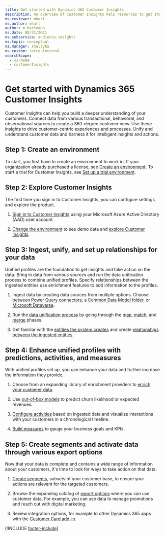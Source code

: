 ```yaml
---
title: Get started with Dynamics 365 Customer Insights
description: An overview of Customer Insights help resources to get started quickly. 
ms.reviewer: mhart
ms.author: mhart
author: m-hartmann
ms.date: 08/31/2021
ms.subservice: audience-insights 
ms.topic: conceptual
ms.manager: shellyha
ms.custom: intro-internal
searchScope: 
  - ci-home
  - customerInsights
---
```


# Get started with Dynamics 365 Customer Insights

Customer Insights can help you build a deeper understanding of your customers. Connect data from various transactional, behavioral, and observational sources to create a 360-degree customer view. Use these insights to drive customer-centric experiences and processes. Unify and understand customer data and harness it for intelligent insights and actions.

## Step 1: Create an environment

To start, you first have to create an environment to work in. If your organization already purchased a license, see [Create an environment](create-environment.md). To start a trial for Customer Insights, see [Set up a trial environment](trial-signup.md). 

## Step 2: Explore Customer Insights

The first time you sign in to Customer Insights, you can configure settings and explore the product.

1. [Sign in to Customer Insights](https://home.ci.ai.dynamics.com) using your Microsoft Azure Active Directory (AAD) user account.

1. [Change the environment](manage-environments.md#switch-environments) to see demo data and [explore Customer Insights](home.md).

##  Step 3: Ingest, unify, and set up relationships for your data

Unified profiles are the foundation to get insights and take action on the data. Bring in data from various sources and run the data unification process to combine unified profiles. Specify relationships between the ingested entities use enrichment features to add information to the profiles. 

1. Ingest data by creating data sources from multiple options. Choose between [Power Query connectors](connect-power-query.md), a [Common Data Model folder](connect-common-data-model.md), or [Microsoft Dataverse](/dynamics365/customer-insights/audience-insights/connect-dataverse-managed-lake). 

1. Run the [data unification process](data-unification.md) by going through the [map](map-entities.md), [match](match-entities.md), and [merge](merge-entities.md) phases.

1. Get familiar with the [entities the system creates](entities.md) and create [relationships between the ingested entities](relationships.md).
	
## Step 4: Enhance unified profiles with predictions, activities, and measures

With unified profiles set up, you can enhance your data and further increase the information they provide.

1. Choose from an expanding library of enrichment providers to [enrich your customer data](enrichment-hub.md).

1. Use [out-of-box models](predictions-overview.md) to predict churn likelihood or expected revenues.

1. [Configure activities](activities.md) based on ingested data and visualize interactions with your customers in a chronological timeline. 

1. [Build measures](measures.md) to gauge your business goals and KPIs.
 
## Step 5: Create segments and activate data through various export options

Now that your data is complete and contains a wide range of information about your customers, it's time to look for ways to take action on that data. 

1. [Create segments](segments.md), subsets of your customer base, to ensure your actions are relevant for the targeted customers.

1. Browse the expanding catalog of [export options](export-destinations.md) where you can use customer data. For example, you can use data to manage promotions and reach out with digital marketing.

1. Review integration options, for example to other Dynamics 365 apps with the [Customer Card add-in](customer-card-add-in.md).  


[!INCLUDE [footer-include](includes/footer-banner.md)]